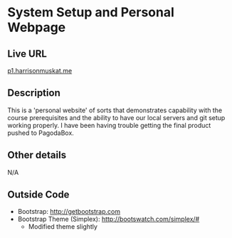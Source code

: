 # System Setup and Personal Webpage

## Live URL
[p1.harrisonmuskat.me](http://p1.harrisonmuskat.me)

## Description
This is a 'personal website' of sorts that demonstrates capability with the course prerequisites and the ability to have our local servers and git setup working properly. I have been having trouble getting the final product pushed to PagodaBox.

## Other details
N/A

## Outside Code
* Bootstrap: http://getbootstrap.com
* Bootstrap Theme (Simplex): http://bootswatch.com/simplex/#
	* Modified theme slightly


